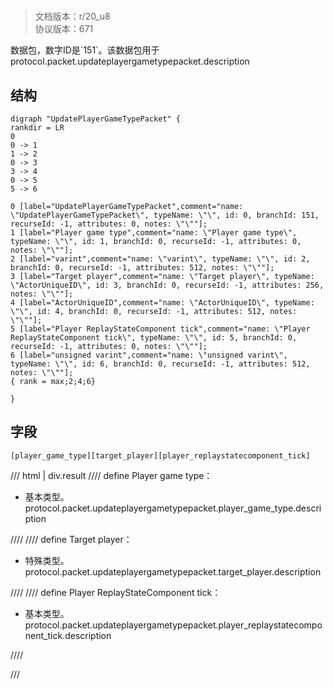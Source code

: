# <!-- md:samp UpdatePlayerGameTypePacket -->

> 文档版本：r/20_u8<br/>协议版本：671

<!-- md:samp UpdatePlayerGameTypePacket -->数据包，数字ID是`151`。该数据包用于protocol.packet.updateplayergametypepacket.description

## 结构

```viz
digraph "UpdatePlayerGameTypePacket" {
rankdir = LR
0
0 -> 1
1 -> 2
0 -> 3
3 -> 4
0 -> 5
5 -> 6

0 [label="UpdatePlayerGameTypePacket",comment="name: \"UpdatePlayerGameTypePacket\", typeName: \"\", id: 0, branchId: 151, recurseId: -1, attributes: 0, notes: \"\""];
1 [label="Player game type",comment="name: \"Player game type\", typeName: \"\", id: 1, branchId: 0, recurseId: -1, attributes: 0, notes: \"\""];
2 [label="varint",comment="name: \"varint\", typeName: \"\", id: 2, branchId: 0, recurseId: -1, attributes: 512, notes: \"\""];
3 [label="Target player",comment="name: \"Target player\", typeName: \"ActorUniqueID\", id: 3, branchId: 0, recurseId: -1, attributes: 256, notes: \"\""];
4 [label="ActorUniqueID",comment="name: \"ActorUniqueID\", typeName: \"\", id: 4, branchId: 0, recurseId: -1, attributes: 512, notes: \"\""];
5 [label="Player ReplayStateComponent tick",comment="name: \"Player ReplayStateComponent tick\", typeName: \"\", id: 5, branchId: 0, recurseId: -1, attributes: 0, notes: \"\""];
6 [label="unsigned varint",comment="name: \"unsigned varint\", typeName: \"\", id: 6, branchId: 0, recurseId: -1, attributes: 512, notes: \"\""];
{ rank = max;2;4;6}

}

```

## 字段

```title='UpdatePlayerGameTypePacket'
[player_game_type][target_player][player_replaystatecomponent_tick]
```

/// html | div.result
//// define
Player game type：<!-- md:samp varint -->

- 基本类型。protocol.packet.updateplayergametypepacket.player_game_type.description


////
//// define
Target player：[<!-- md:samp ActorUniqueID -->](../types/actoruniqueid.md)

- 特殊类型。protocol.packet.updateplayergametypepacket.target_player.description


////
//// define
Player ReplayStateComponent tick：<!-- md:samp unsigned varint -->

- 基本类型。protocol.packet.updateplayergametypepacket.player_replaystatecomponent_tick.description


////

///


